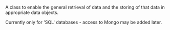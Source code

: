 A class to enable the general retrieval of data and the storing of that data in appropriate data objects.

Currently only for 'SQL' databases - access to Mongo may be added later.